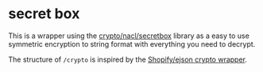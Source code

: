 # secret box
This is a wrapper using the [crypto/nacl/secretbox](https://godoc.org/golang.org/x/crypto/nacl/secretbox) library as a easy to use symmetric encryption to string format with everything you need to decrypt.

The structure of `/crypto` is inspired by the [Shopify/ejson crypto wrapper](https://github.com/Shopify/ejson/tree/master/crypto).